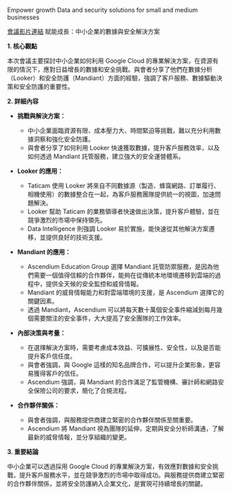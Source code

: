 Empower growth Data and security solutions for small and medium businesses

[會議影片連結](https://www.youtube.com/watch?v=PjUWOoMenOc)
賦能成長：中小企業的數據與安全解決方案

**1. 核心觀點**

本次會議主要探討中小企業如何利用 Google Cloud 的專業解決方案，在資源有限的情況下，應對日益增長的數據和安全挑戰。與會者分享了他們在數據分析（Looker）和安全防護（Mandiant）方面的經驗，強調了客戶服務、數據驅動決策和安全防護的重要性。

**2. 詳細內容**

*   **挑戰與解決方案：**
    *   中小企業面臨資源有限、成本壓力大、時間緊迫等挑戰，難以充分利用數據洞察和強化安全防護。
    *   與會者分享了如何利用 Looker 快速獲取數據，提升客戶服務效率，以及如何透過 Mandiant 託管服務，建立強大的安全運營體系。

*   **Looker 的應用：**
    *   Taticam 使用 Looker 將來自不同數據源（製造、蜂窩網路、訂單履行、相機使用）的數據整合在一起，為客戶服務團隊提供統一的視圖，加速問題解決。
    *   Looker 幫助 Taticam 的業務領導者快速做出決策，提升客戶體驗，並在競爭激烈的市場中保持領先。
    *   Data Intelligence 則強調 Looker 易於實施，能快速從其他解決方案遷移，並提供良好的技術支援。

*   **Mandiant 的應用：**
    *   Ascendium Education Group 選擇 Mandiant 託管防禦服務，是因為他們需要一個值得信賴的合作夥伴，能夠在從傳統本地環境遷移到雲端的過程中，提供全天候的安全監控和威脅情報。
    *   Mandiant 的威脅情報能力和對雲端環境的支援，是 Ascendium 選擇它的關鍵因素。
    *   透過 Mandiant，Ascendium 可以將每天數十萬個安全事件縮減到每月幾個需要關注的安全事件，大大提高了安全團隊的工作效率。

*   **內部決策與考量：**
    *   在選擇解決方案時，需要考慮成本效益、可擴展性、安全性，以及是否能提升客戶信任度。
    *   與會者強調，與 Google 這樣的知名品牌合作，可以提升企業形象，更容易獲得客戶的信任。
    *   Ascendium 強調，與 Mandiant 的合作滿足了監管機構、審計師和網路安全保險公司的要求，簡化了合規流程。

*   **合作夥伴關係：**
    *   與會者強調，與服務提供商建立緊密的合作夥伴關係至關重要。
    *   Ascendium 將 Mandiant 視為團隊的延伸，定期與安全分析師溝通，了解最新的威脅情報，並分享組織的變更。

**3. 重要結論**

中小企業可以透過採用 Google Cloud 的專業解決方案，有效應對數據和安全挑戰，提升客戶服務水平，並在競爭激烈的市場中取得成功。與服務提供商建立緊密的合作夥伴關係，並將安全防護納入企業文化，是實現可持續增長的關鍵。
